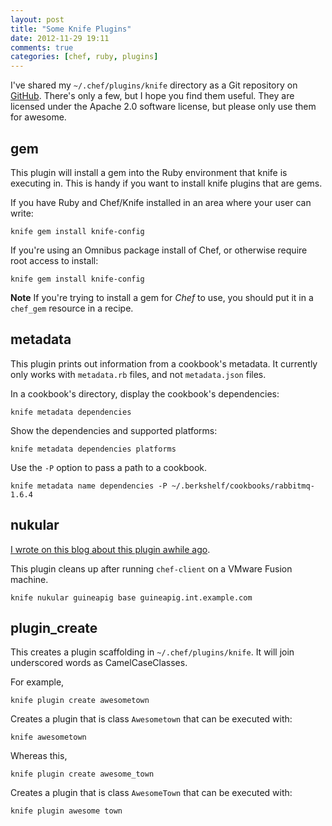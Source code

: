 ```yaml
---
layout: post
title: "Some Knife Plugins"
date: 2012-11-29 19:11
comments: true
categories: [chef, ruby, plugins]
---
```


I've shared my `~/.chef/plugins/knife` directory as a Git repository
on [GitHub](https://github.com/jtimberman/chef-plugins-knife). There's
only a few, but I hope you find them useful. They are licensed under
the Apache 2.0 software license, but please only use them for awesome.

## gem

This plugin will install a gem into the Ruby environment that knife is
executing in. This is handy if you want to install knife plugins that
are gems.

If you have Ruby and Chef/Knife installed in an area where your user
can write:

```
knife gem install knife-config
```

If you're using an Omnibus package install of Chef, or otherwise
require root access to install:

```
knife gem install knife-config
```

**Note** If you're trying to install a gem for _Chef_ to use, you
  should put it in a `chef_gem` resource in a recipe.

## metadata

This plugin prints out information from a cookbook's metadata. It
currently only works with `metadata.rb` files, and not `metadata.json`
files.

In a cookbook's directory, display the cookbook's dependencies:

```
knife metadata dependencies
```

Show the dependencies and supported platforms:

```
knife metadata dependencies platforms
```

Use the `-P` option to pass a path to a cookbook.

```
knife metadata name dependencies -P ~/.berkshelf/cookbooks/rabbitmq-1.6.4
```

## nukular

[I wrote on this blog about this plugin awhile ago](https://jtimberman.housepub.org/blog/2012/02/15/testing-with-fission/).

This plugin cleans up after running `chef-client` on a VMware Fusion machine.

```
knife nukular guineapig base guineapig.int.example.com
```

## plugin_create

This creates a plugin scaffolding in `~/.chef/plugins/knife`. It will
join underscored words as CamelCaseClasses.

For example,

```
knife plugin create awesometown
```

Creates a plugin that is class `Awesometown` that can be executed with:

```
knife awesometown
```

Whereas this,

```
knife plugin create awesome_town
```

Creates a plugin that is class `AwesomeTown` that can be executed
with:

```
knife plugin awesome town
```
